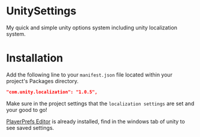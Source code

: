 # UnitySettings
My quick and simple unity options system including unity localization system.

# Installation

Add the following line to your `manifest.json` file located within your project's Packages directory.

```json
"com.unity.localization": "1.0.5",
```

Make sure in the project settings that the `localization settings` are set and your good to go!

[PlayerPrefs Editor](https://assetstore.unity.com/packages/tools/playersprefs-editor-and-utilities-26656) is already installed, find in the windows tab of unity to see saved settings.
